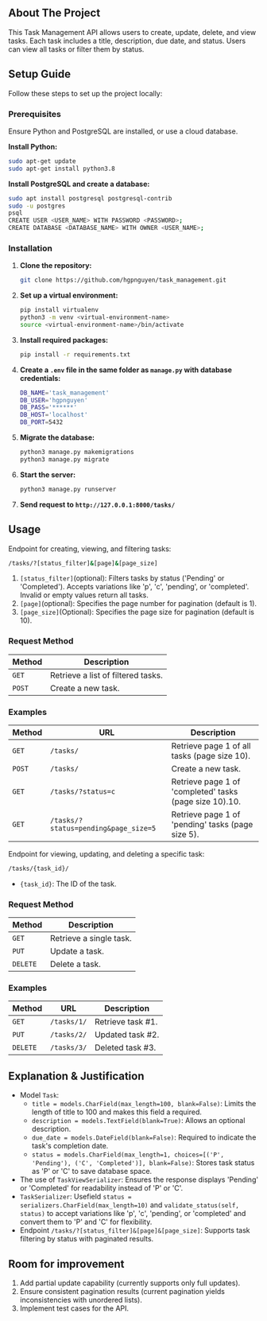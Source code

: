 <!-- GETTING STARTED -->
## About The Project
This Task Management API allows users to create, update, delete, and view tasks. Each task includes a title, description, due date, and status. Users can view all tasks or filter them by status.
## Setup Guide

Follow these steps to set up the project locally:

### Prerequisites

Ensure Python and PostgreSQL are installed, or use a cloud database.

**Install Python:**

```sh
sudo apt-get update
sudo apt-get install python3.8
```

**Install PostgreSQL and create a database:**

```sh
sudo apt install postgresql postgresql-contrib
sudo -u postgres
psql
CREATE USER <USER_NAME> WITH PASSWORD <PASSWORD>;
CREATE DATABASE <DATABASE_NAME> WITH OWNER <USER_NAME>;
```

### Installation
1. **Clone the repository:**
   ```sh
   git clone https://github.com/hgpnguyen/task_management.git
   ```
2. **Set up a virtual environment:**
    ```sh
    pip install virtualenv
    python3 -m venv <virtual-environment-name>
    source <virtual-environment-name>/bin/activate
    ```
3. **Install required packages:**
    ```sh
    pip install -r requirements.txt
    ```
4. **Create a `.env` file in the same folder as `manage.py` with database credentials:**
    ```sh
    DB_NAME='task_management'
    DB_USER='hgpnguyen'
    DB_PASS='******'
    DB_HOST='localhost'
    DB_PORT=5432
    ```
5. **Migrate the database:**
    ```sh
    python3 manage.py makemigrations
    python3 manage.py migrate
    ```
6. **Start the server:**
    ```sh
    python3 manage.py runserver
    ```
7. **Send request to `http://127.0.0.1:8000/tasks/`**

## Usage
Endpoint for creating, viewing, and filtering tasks:
```sh
/tasks/?[status_filter]&[page]&[page_size]
```
1. `[status_filter]`(optional): Filters tasks by status ('Pending' or 'Completed'). Accepts variations like 'p', 'c', 'pending', or 'completed'. Invalid or empty values return all tasks.
2. `[page]`(optional): Specifies the page number for pagination (default is 1).
2. `[page_size]`(Optional): Specifies the page size for pagination (default is 10).

### Request Method
| Method   | Description                              |
| -------- | ---------------------------------------- |
| `GET`    | Retrieve a list of filtered tasks. |
| `POST`   | Create a new task. |

### Examples
| Method   | URL                                   | Description                              |
| -------- | --------------------------------------| ---------------------------------------- |
| `GET`    | `/tasks/`                             | Retrieve page 1 of all tasks (page size 10).                     |
| `POST`   | `/tasks/`                             | Create a new task.                       |
| `GET`    | `/tasks/?status=c`                          | Retrieve page 1 of 'completed' tasks (page size 10).10.                       |
| `GET`    | `/tasks/?status=pending&page_size=5`                          |Retrieve page 1 of 'pending' tasks (page size 5).                 |


Endpoint for viewing, updating, and deleting a specific task:
```sh
/tasks/{task_id}/
```
- `{task_id}`: The ID of the task.

### Request Method
| Method   | Description                              |
| -------- | ---------------------------------------- |
| `GET`    | Retrieve a single task. |
| `PUT`   | Update a task. |
| `DELETE`| Delete a task.

### Examples
| Method   | URL                                   | Description                               |
| -------- | --------------------------------------| ------------------------------------------|
| `GET`    | `/tasks/1/`                           | Retrieve task #1.                         |
| `PUT`    | `/tasks/2/`                           | Updated task #2.                  |
| `DELETE` | `/tasks/3/`                           | Deleted task #3.                          |

## Explanation & Justification
- Model `Task`:
    - `title = models.CharField(max_length=100, blank=False)`: Limits the length of title to 100 and makes this field a required.
    - `description = models.TextField(blank=True)`: Allows an optional description.
    - `due_date = models.DateField(blank=False)`: Required to indicate the task's completion date.
    - `status = models.CharField(max_length=1, choices=[('P', 'Pending'), ('C', 'Completed')], blank=False)`: Stores task status as 'P' or 'C' to save database space.
- The use of `TaskViewSerializer`: Ensures the response displays 'Pending' or 'Completed' for readability instead of 'P' or 'C'.
- `TaskSerializer`: Usefield `status = serializers.CharField(max_length=10)` and `validate_status(self, status)` to accept variations like 'p', 'c', 'pending', or 'completed' and convert them to 'P' and 'C' for flexibility.
- Endpoint `/tasks/?[status_filter]&[page]&[page_size]`: Supports task filtering by status with paginated results.
## Room for improvement
1. Add partial update capability (currently supports only full updates).
2. Ensure consistent pagination results (current pagination yields inconsistencies with unordered lists).
3. Implement test cases for the API.